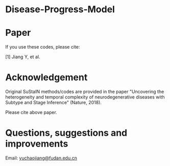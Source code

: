 # Disease-Progress-Model



# Paper

If you use these codes, please cite: 

[1] Jiang Y, et al. 



# Acknowledgement

Original SuStaIN methods/codes are provided in the paper "Uncovering the heterogeneity and temporal complexity of neurodegenerative diseases with Subtype and Stage Inference" (Nature, 2018).

Please cite above paper.

# Questions, suggestions and improvements

Email: yuchaojiang@fudan.edu.cn



